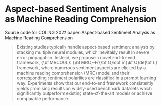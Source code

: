 # Aspect-based Sentiment Analysis as Machine Reading Comprehension

Source code for COLING 2022 paper: Aspect-based Sentiment Analysis as Machine Reading Comprehension

> Existing studies typically handle aspect-based sentiment analysis by stacking multiple neural modules, which inevitably result in severe error propagation. Instead, we propose a novel end-to-end framework, {\bf MRCOOL}: {\bf MRC}-Pr{\bf O}mpt m{\bf O}de{\bf L} framework, where numerous sentiment aspects are elicited by a machine reading comprehension (MRC) model and their corresponding sentiment polarities are classified in a prompt learning way. Experiments show that our end-to-end framework consistently yields promising results on widely-used benchmark datasets which significantly outperform existing state-of-the-art models or achieve comparable performance.
